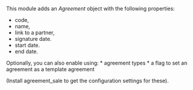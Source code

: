 This module adds an *Agreement* object with the following properties:

- code,
- name,
- link to a partner,
- signature date.
- start date.
- end date.

Optionally, you can also enable using: \* agreement types \* a flag to
set an agreement as a template agreement

(Install agreement_sale to get the configuration settings for these).
